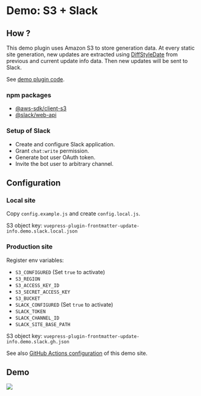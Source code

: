 # Demo: S3 + Slack


## How ?

This demo plugin uses Amazon S3 to store generation data.
At every static site generation, new updates are extracted using [DiffStyleDate](https://github.com/smori1983/vuepress-plugin-frontmatter-update-info/blob/master/src/generation-util/diff-style-date.js) from previous and current update info data.
Then new updates will be sent to Slack.

See [demo plugin code](https://github.com/smori1983/vuepress-plugin-frontmatter-update-info-demo/tree/master/docs/.vuepress/plugins/generation-data-demo-slack).

### npm packages

- [@aws-sdk/client-s3](https://www.npmjs.com/package/@aws-sdk/client-s3)
- [@slack/web-api](https://www.npmjs.com/package/@slack/web-api)

### Setup of Slack

- Create and configure Slack application.
- Grant `chat:write` permission.
- Generate bot user OAuth token.
- Invite the bot user to arbitrary channel.


## Configuration

### Local site

Copy `config.example.js` and create `config.local.js`.

S3 object key: `vuepress-plugin-frontmatter-update-info.demo.slack.local.json`

### Production site

Register env variables:

- `S3_CONFIGURED` (Set `true` to activate)
- `S3_REGION`
- `S3_ACCESS_KEY_ID`
- `S3_SECRET_ACCESS_KEY`
- `S3_BUCKET`
- `SLACK_CONFIGURED` (Set `true` to activate)
- `SLACK_TOKEN`
- `SLACK_CHANNEL_ID`
- `SLACK_SITE_BASE_PATH`

S3 object key: `vuepress-plugin-frontmatter-update-info.demo.slack.gh.json`

See also [GitHub Actions configuration](https://github.com/smori1983/vuepress-plugin-frontmatter-update-info-demo/blob/master/.github/workflows/pages.yml) of this demo site.


## Demo

![](./img/slack.01.png)
